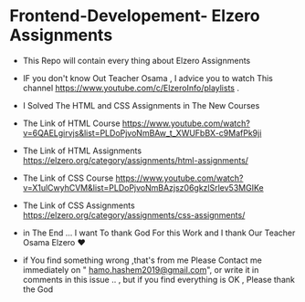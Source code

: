 # Frontend-Developement- Elzero Assignments

-   This Repo will contain every thing about Elzero Assignments

-   IF you don't know Out Teacher Osama , I advice you to watch This channel https://www.youtube.com/c/ElzeroInfo/playlists .

-   I Solved The HTML and CSS Assignments in The New Courses

-   The Link of HTML Course https://www.youtube.com/watch?v=6QAELgirvjs&list=PLDoPjvoNmBAw_t_XWUFbBX-c9MafPk9ji

-   The Link of HTML Assignments https://elzero.org/category/assignments/html-assignments/

-   The Link of CSS Course https://www.youtube.com/watch?v=X1ulCwyhCVM&list=PLDoPjvoNmBAzjsz06gkzlSrlev53MGIKe

-   The Link of CSS Assignments https://elzero.org/category/assignments/css-assignments/

-   in The End ... I want To thank God For this Work and I thank Our Teacher Osama Elzero ♥

-   if You find something wrong ,that's from me Please Contact me immediately on " hamo.hashem2019@gmail.com", or write it in comments in this issue .. , but if you find everything is OK , Please thank the God
